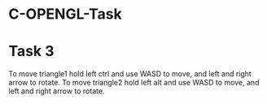 # C-OPENGL-Task

# Task 3

To move triangle1 hold left ctrl and use WASD to move, and left and right arrow to rotate.
To move triangle2 hold left alt and use WASD to move, and left and right arrow to rotate.


